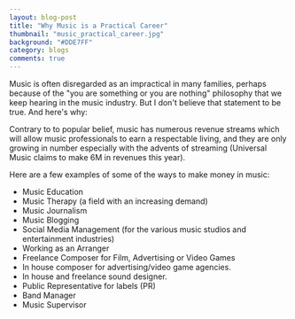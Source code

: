 ```yaml
---
layout: blog-post
title: "Why Music is a Practical Career"
thumbnail: "music_practical_career.jpg"
background: "#DDE7FF"
category: blogs
comments: true
---
```

Music is often disregarded as an impractical in many families, perhaps because of the "you are something or you are nothing" philosophy that we keep hearing in the music industry. But I don't believe that statement to be true. And here's why:

Contrary to to popular belief, music has numerous revenue streams which will allow music professionals to earn a respectable living, and they are only growing in number especially with the advents of streaming (Universal Music claims to make 6M in revenues this year).

Here are a few examples of some of the ways to make money in music:

* Music Education
* Music Therapy (a field with an increasing demand)
* Music Journalism
* Music Blogging
* Social Media Management (for the various music studios and entertainment industries)
* Working as an Arranger
* Freelance Composer for Film, Advertising or Video Games
* In house composer for advertising/video game agencies.
* In house and freelance sound designer.
* Public Representative for labels (PR)
* Band Manager
* Music Supervisor
